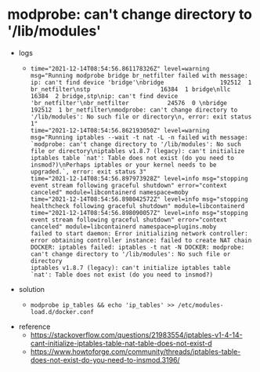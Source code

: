 # modprobe: can't change directory to '/lib/modules'

* logs
    + ```text
      time="2021-12-14T08:54:56.861178326Z" level=warning msg="Running modprobe bridge br_netfilter failed with message: ip: can't find device 'bridge'\nbridge                192512  1 br_netfilter\nstp                    16384  1 bridge\nllc                    16384  2 bridge,stp\nip: can't find device 'br_netfilter'\nbr_netfilter           24576  0 \nbridge                192512  1 br_netfilter\nmodprobe: can't change directory to '/lib/modules': No such file or directory\n, error: exit status 1"
      time="2021-12-14T08:54:56.862193050Z" level=warning msg="Running iptables --wait -t nat -L -n failed with message: `modprobe: can't change directory to '/lib/modules': No such file or directory\niptables v1.8.7 (legacy): can't initialize iptables table `nat': Table does not exist (do you need to insmod?)\nPerhaps iptables or your kernel needs to be upgraded.`, error: exit status 3"
      time="2021-12-14T08:54:56.897973928Z" level=info msg="stopping event stream following graceful shutdown" error="context canceled" module=libcontainerd namespace=moby
      time="2021-12-14T08:54:56.898042572Z" level=info msg="stopping healthcheck following graceful shutdown" module=libcontainerd
      time="2021-12-14T08:54:56.898090057Z" level=info msg="stopping event stream following graceful shutdown" error="context canceled" module=libcontainerd namespace=plugins.moby
      failed to start daemon: Error initializing network controller: error obtaining controller instance: failed to create NAT chain DOCKER: iptables failed: iptables -t nat -N DOCKER: modprobe: can't change directory to '/lib/modules': No such file or directory
      iptables v1.8.7 (legacy): can't initialize iptables table `nat': Table does not exist (do you need to insmod?)
      ```
* solution
    + ```shell
      modprobe ip_tables && echo 'ip_tables' >> /etc/modules-load.d/docker.conf
      ```
* reference
    + https://stackoverflow.com/questions/21983554/iptables-v1-4-14-cant-initialize-iptables-table-nat-table-does-not-exist-d
    + https://www.howtoforge.com/community/threads/iptables-table-does-not-exist-do-you-need-to-insmod.3196/